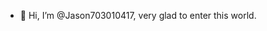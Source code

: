 - 👋 Hi, I’m @Jason703010417, very glad to enter this world.

<!---
Jason703010417/Jason703010417 is a ✨ special ✨ repository because its `README.md` (this file) appears on your GitHub profile.
You can click the Preview link to take a look at your changes.
--->
